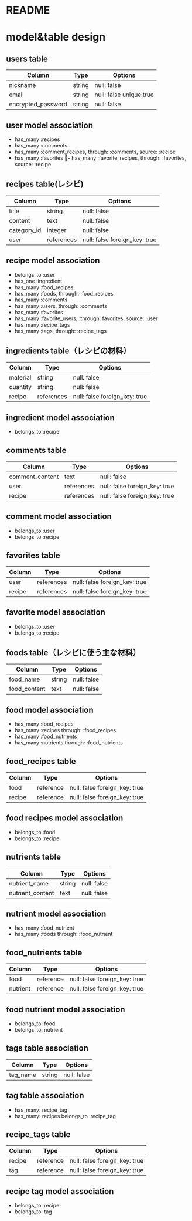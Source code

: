 # README

# model&table design

## users table
| Column             | Type    | Options                 |
| ------------------ | ------- | ----------------------- |
| nickname           | string  | null: false             |
| email              | string  | null: false unique:true |
| encrypted_password | string  | null: false             |

## user model association
- has_many :recipes
- has_many :comments
- has_many :comment_recipes, through: :comments, source: :recipe
- has_many :favorites
- has_many :favorite_recipes, through: :favorites, source: :recipe

## recipes table(レシピ)
| Column      | Type       | Options                       |
| ----------- | ---------- | ----------------------------- |
| title       | string     | null: false                   |
| content     | text       | null: false                   |
| category_id | integer    | null: false                   |
| user        | references | null: false foreign_key: true |

## recipe model association
- belongs_to :user
- has_one :ingredient
- has_many :food_recipes
- has_many :foods, through: :food_recipes
- has_many :comments
- has_many :users, through: :comments
- has_many :favorites
- has_many :favorite_users, :through: favorites, source: :user
- has_many :recipe_tags
- has_many :tags, through: :recipe_tags

## ingredients table（レシピの材料）
| Column   | Type       | Options                       |
| -------- | ---------- | ----------------------------- |
| material | string     | null: false                   |
| quantity | string     | null: false                   |
| recipe   | references | null: false foreign_key: true |

## ingredient model association
- belongs_to :recipe

## comments table
| Column          | Type       | Options                       |
| --------------- | ---------- | ----------------------------- |
| comment_content | text       | null: false                   |
| user            | references | null: false foreign_key: true |
| recipe          | references | null: false foreign_key: true |

## comment model association
- belongs_to :user
- belongs_to :recipe

## favorites table
| Column | Type       | Options                       |
| ------ | ---------- | ----------------------------- |
| user   | references | null: false foreign_key: true |
| recipe | references | null: false foreign_key: true |

## favorite model association
- belongs_to :user
- belongs_to :recipe

## foods table（レシピに使う主な材料）
| Column       | Type   | Options     |
| ------------ | ------ | ----------- |
| food_name    | string | null: false |
| food_content | text   | null: false |

## food model association
- has_many :food_recipes
- has_many :recipes through: :food_recipes
- has_many :food_nutrients
- has_many :nutrients through: :food_nutrients

## food_recipes table
| Column   | Type      | Options                       |
| -------- | --------- | ----------------------------- |
| food     | reference | null: false foreign_key: true |
| recipe   | reference | null: false foreign_key: true |

## food recipes model association
- belongs_to :food
- belongs_to :recipe

## nutrients table
| Column           | Type   | Options     |
| ---------------- | ------ | ----------- |
| nutrient_name    | string | null: false |
| nutrient_content | text   | null: false |

## nutrient model association
- has_many :food_nutrient
- has_many :foods through: :food_nutrient

## food_nutrients table
| Column   | Type      | Options                       |
| -------- | --------- | ----------------------------- |
| food     | reference | null: false foreign_key: true |
| nutrient | reference | null: false foreign_key: true |

## food nutrient model association
- belongs_to: food
- belongs_to: nutrient

## tags table association
| Column   | Type   | Options     |
| -------- | ------ | ----------- |
| tag_name | string | null: false |

## tag table association
- has_many: recipe_tag
- has_many: recipes belongs_to :recipe_tag

## recipe_tags table
| Column  | Type      | Options                       |
| ------- | --------- | ----------------------------- |
| recipe  | reference | null: false foreign_key: true |
| tag     | reference | null: false foreign_key: true |

## recipe tag model association
- belongs_to: recipe
- belongs_to: tag